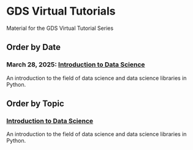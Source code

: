 # GDS Virtual Tutorials
Material for the GDS Virtual Tutorial Series

## Order by Date
### March 28, 2025: [Introduction to Data Science](032825_IntroToDS/README.md)
An introduction to the field of data science and data science libraries in Python.

## Order by Topic

### [Introduction to Data Science](032825_IntroToDS/README.md)
An introduction to the field of data science and data science libraries in Python.
